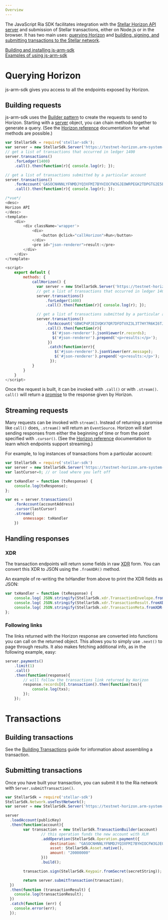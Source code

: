 ```yaml
---
Overview
---
```

The JavaScript Ria SDK facilitates integration with the [Stellar Horizon API server](#) and submission of Stellar transactions, either on Node.js or in the browser. It has two main uses: [querying Horizon](#querying-horizon) and [building, signing, and submitting transactions to the Stellar network](#building-transactions).

[Building and installing js-arm-sdk](https://armnetwork.github.io/arm-sdk/)<br>
[Examples of using js-arm-sdk](./examples.md)

# Querying Horizon
js-arm-sdk gives you access to all the endpoints exposed by Horizon.

## Building requests
js-arm-sdk uses the [Builder pattern](https://en.wikipedia.org/wiki/Builder_pattern) to create the requests to send
to Horizon. Starting with a [server](https://armnetwork.github.io/arm-sdk/Server.html) object, you can chain methods together to generate a query.
(See the [Horizon reference](https://armnetwork.github.io/arm-docs/) documentation for what methods are possible.)
```js
var StellarSdk = require('stellar-sdk');
var server = new StellarSdk.Server('https://testnet-horizon.arm-system-holdings.com');
// get a list of transactions that occurred in ledger 1400
server.transactions()
    .forLedger(1400)
    .call().then(function(r){ console.log(r); });

// get a list of transactions submitted by a particular account
server.transactions()
    .forAccount('GASOCNHNNLYFNMDJYQ3XFMI7BYHIOCFW3GJEOWRPEGK2TDPGTG2E5EDW')
    .call().then(function(r){ console.log(r); });
```

```js
/*vue*/
<desc>
Horizon API
</desc>
<template>
    <div>
        <div className='wrapper'>
            <div>
                <button @click="callHorizon">Run</button>
            </div>
            <pre id="json-renderer">result:</pre>
        </div>
    </div>
</template>

<script>
    export default {
        methods: {
            callHorizon() {
              var server = new StellarSdk.Server('https://testnet-horizon.arm-system-holdings.com/');
              // get a list of transactions that occurred in ledger 1400
              server.transactions()
                  .forLedger(1400)
                  .call().then(function(r){ console.log(r); });

              // get a list of transactions submitted by a particular account
              server.transactions()
                  .forAccount('GBWCP4PJEIVQKV7QR7DFDTVXZ3L3T7HY7R6KI6TJO5MKEUG2MR4YEM5H')
                  .call().then(function(r){
                     $('#json-renderer').jsonViewer(r.records);
                     $('#json-renderer').prepend('<p>results:</p>');
                   })
                   .catch(function(err){
                      $('#json-renderer').jsonViewer(err.message);
                      $('#json-renderer').prepend('<p>results:</p>');
                    });
            }
        }
    }
</script>
```

Once the request is built, it can be invoked with `.call()` or with `.stream()`. `call()` will return a
[promise](https://developer.mozilla.org/en-US/docs/Web/JavaScript/Reference/Global_Objects/Promise) to the response given by Horizon.

## Streaming requests
Many requests can be invoked with `stream()`. Instead of returning a promise like `call()` does, `.stream()` will return an `EventSource`.
Horizon will start sending responses from either the beginning of time or from the point specified with `.cursor()`.
(See the [Horizon reference](https://armnetwork.github.io/arm-docs/) documentation to learn which endpoints support streaming.)

For example, to log instances of transactions from a particular account:

```javascript
var StellarSdk = require('stellar-sdk')
var server = new StellarSdk.Server('https://testnet-horizon.arm-system-holdings.com');
var lastCursor=0; // or load where you left off

var txHandler = function (txResponse) {
    console.log(txResponse);
};

var es = server.transactions()
    .forAccount(accountAddress)
    .cursor(lastCursor)
    .stream({
        onmessage: txHandler
    })
```

## Handling responses

### XDR
The transaction endpoints will return some fields in raw [XDR](#)
form. You can convert this XDR to JSON using the `.fromXDR()` method.

An example of re-writing the txHandler from above to print the XDR fields as JSON:

```javascript
var txHandler = function (txResponse) {
    console.log( JSON.stringify(StellarSdk.xdr.TransactionEnvelope.fromXDR(txResponse.envelope_xdr, 'base64')) );
    console.log( JSON.stringify(StellarSdk.xdr.TransactionResult.fromXDR(txResponse.result_xdr, 'base64')) );
    console.log( JSON.stringify(StellarSdk.xdr.TransactionMeta.fromXDR(txResponse.result_meta_xdr, 'base64')) );
};

```


### Following links
The links returned with the Horizon response are converted into functions you can call on the returned object.
This allows you to simply use `.next()` to page through results. It also makes fetching additional info, as in the following example, easy:

```js
server.payments()
    .limit(1)
    .call()
    .then(function(response){
        // will follow the transactions link returned by Horizon
        response.records[0].transaction().then(function(txs){
            console.log(txs);
        });
    });
```


# Transactions

## Building transactions

See the [Building Transactions](#) guide for information about assembling a transaction.

## Submitting transactions
Once you have built your transaction, you can submit it to the Ria network with `Server.submitTransaction()`.
```js
var StellarSdk = require('stellar-sdk')
StellarSdk.Network.useTestNetwork();
var server = new StellarSdk.Server('https://testnet-horizon.arm-system-holdings.com');

server
  .loadAccount(publicKey)
  .then(function(account){
  		var transaction = new StellarSdk.TransactionBuilder(account)
  				// this operation funds the new account with XLM
  				.addOperation(StellarSdk.Operation.payment({
  					destination: "GASOCNHNNLYFNMDJYQ3XFMI7BYHIOCFW3GJEOWRPEGK2TDPGTG2E5EDW",
  					asset: StellarSdk.Asset.native(),
  					amount: "20000000"
  				}))
  				.build();

  		transaction.sign(StellarSdk.Keypair.fromSecret(secretString)); // sign the transaction

		return server.submitTransaction(transaction);
  })
  .then(function (transactionResult) {
    console.log(transactionResult);
  })
  .catch(function (err) {
  	console.error(err);
  });
```
